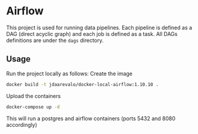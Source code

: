 # Airflow

This project is used for running data pipelines. Each pipeline is defined as a DAG (direct acyclic graph) and each job is defined as a task.
All DAGs definitions are under the `dags` directory.

## Usage

Run the project locally as follows:
Create the image
```sh
docker build -t jdaarevalo/docker-local-airflow:1.10.10 .
```
Upload the containers
```sh
docker-compose up -d
```
This will run a postgres and airflow containers (ports 5432 and 8080 accordingly)
